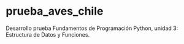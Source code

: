 # prueba_aves_chile
Desarrollo prueba Fundamentos de Programación Python, unidad 3: Estructura de Datos y Funciones.
